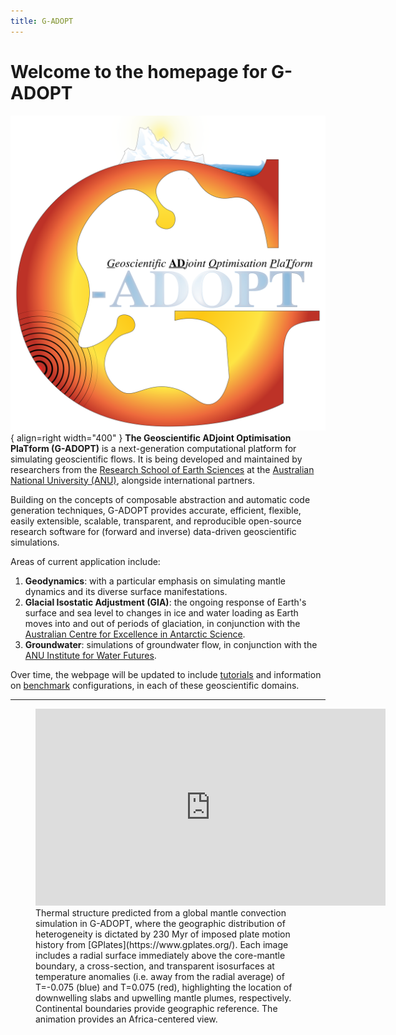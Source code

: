 ```yaml
---
title: G-ADOPT
---
```


# Welcome to the homepage for G-ADOPT

![Logo](images/gadopt_logo.svg){ align=right width="400" }
**The Geoscientific ADjoint Optimisation PlaTform (G-ADOPT)** is a next-generation computational platform for simulating geoscientific flows. It is being developed and maintained by researchers from the [Research School of Earth Sciences](https://earthsciences.anu.edu.au/) at the [Australian National University (ANU)](https://www.anu.edu.au/), alongside international partners. 

Building on the concepts of composable abstraction and automatic code generation techniques, G-ADOPT provides accurate, efficient, flexible, easily extensible, scalable, transparent, and reproducible open-source research software for (forward and inverse) data-driven geoscientific simulations.  

Areas of current application include:  
1. **Geodynamics**: with a particular emphasis on simulating mantle dynamics and its diverse surface manifestations.  
2. **Glacial Isostatic Adjustment (GIA)**: the ongoing response of Earth's surface and sea level to changes in ice and water loading as Earth moves into and out of periods of glaciation, in conjunction with the [Australian Centre for Excellence in Antarctic Science](https://antarctic.org.au/).  
3. **Groundwater**: simulations of groundwater flow, in conjunction with the [ANU Institute for Water Futures](https://waterfutures.anu.edu.au/).

Over time, the webpage will be updated to include [tutorials](https://gadopt.org/tutorials.md) and information on [benchmark](https://gadopt.org/benchmarks.md) configurations, in each of these geoscientific domains. 

---

<figure markdown>
<iframe width="560" height="315" src="https://www.youtube.com/embed/i7MVDvISByk?si=GBXUxCCr6v5Feyd6" title="YouTube video player" frameborder="0" allow="accelerometer; autoplay; clipboard-write; encrypted-media; gyroscope; picture-in-picture; web-share" allowfullscreen></iframe>
<figcaption markdown>
Thermal structure predicted from a global mantle convection simulation in G-ADOPT, where the geographic distribution of heterogeneity is dictated by 230 Myr of imposed plate motion history from [GPlates](https://www.gplates.org/). Each image includes a radial surface immediately above the core-mantle boundary, a cross-section, and transparent isosurfaces at temperature anomalies (i.e. away from the radial average) of T=-0.075 (blue) and T=0.075 (red), highlighting the location of downwelling slabs and upwelling mantle plumes, respectively. Continental boundaries provide geographic reference. The animation provides an Africa-centered view.
</figcaption>
</figure>
